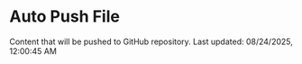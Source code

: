 # Auto Push File

Content that will be pushed to GitHub repository.
Last updated: 08/24/2025, 12:00:45 AM